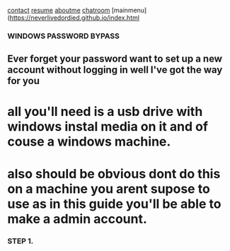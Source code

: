 [contact](https://neverlivedordied.github.io/contact.github.io/index.html)   [resume](https://neverlivedordied.github.io/resume/index.html)   [aboutme](https://neverlivedordied.github.io/About-Me/index.html)   [chatroom](https://neverlivedordied.github.io/chatroom/index.html) [mainmenu](https://neverlivedordied.github.io/index.html


### WINDOWS PASSWORD BYPASS

## Ever forget your password want to set up a new account without logging in well I've got the way for you 
# all you'll need is a usb drive with windows instal media on it and of couse a windows machine.
# also should be obvious dont do this on a machine you arent supose to use as in this guide you'll be able to make a admin account.

### STEP 1.
